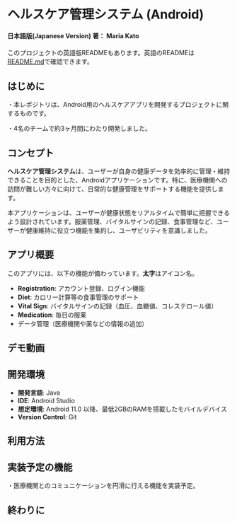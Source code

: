 # ヘルスケア管理システム (Android)
#### 日本語版(Japanese Version)  著： Maria Kato
このプロジェクトの英語版READMEもあります。英語のREADMEは[README.md](README.md)で確認できます。
## はじめに
・本レポジトリは、Android用のヘルスケアアプリを開発するプロジェクトに関するものです。　　

・4名のチームで約3ヶ月間にわたり開発しました。

## コンセプト
**ヘルスケア管理システム**は、ユーザーが自身の健康データを効率的に管理・維持できることを目的とした、Androidアプリケーションです。特に、医療機関への訪問が難しい方々に向けて、日常的な健康管理をサポートする機能を提供します。

本アプリケーションは、ユーザーが健康状態をリアルタイムで簡単に把握できるよう設計されています。服薬管理、バイタルサインの記録、食事管理など、ユーザーが健康維持に役立つ機能を集約し、ユーザビリティを意識しました。


## アプリ概要
このアプリには、以下の機能が備わっています。**太字**はアイコン名。

- **Registration**: アカウント登録、ログイン機能
- **Diet**: カロリー計算等の食事管理のサポート
- **Vital Sign**: バイタルサインの記録（血圧、血糖値、コレステロール値）
- **Medication**: 毎日の服薬
- データ管理（医療機関や薬などの情報の追加）
## デモ動画
## 開発環境
- **開発言語**: Java 
- **IDE**: Android Studio
- **想定環境**: Android 11.0 以降、最低2GBのRAMを搭載したモバイルデバイス
- **Version Control**: Git
## 利用方法
## 実装予定の機能
・医療機関とのコミュニケーションを円滑に行える機能を実装予定。
## 終わりに
